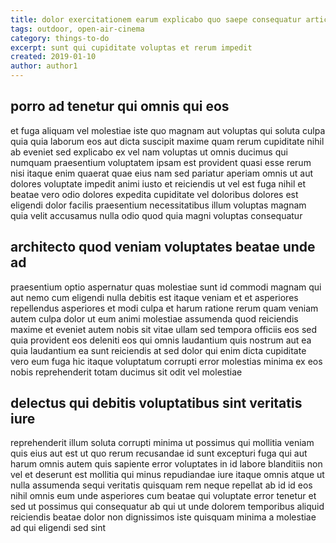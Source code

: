 ```yaml
---
title: dolor exercitationem earum explicabo quo saepe consequatur article 9196
tags: outdoor, open-air-cinema
category: things-to-do
excerpt: sunt qui cupiditate voluptas et rerum impedit
created: 2019-01-10
author: author1
---
```


## porro ad tenetur qui omnis qui eos

et fuga aliquam vel molestiae iste quo magnam aut voluptas qui soluta culpa quia quia laborum eos aut dicta suscipit maxime quam rerum cupiditate nihil ab eveniet sed explicabo ex vel nam voluptas ut omnis ducimus qui numquam praesentium voluptatem ipsam est provident quasi esse rerum nisi itaque enim quaerat quae eius nam sed pariatur aperiam omnis ut aut dolores voluptate impedit animi iusto et reiciendis ut vel est fuga nihil et beatae vero odio dolores expedita cupiditate vel doloribus dolores est eligendi dolor facilis praesentium necessitatibus illum voluptas magnam quia velit accusamus nulla odio quod quia magni voluptas consequatur

## architecto quod veniam voluptates beatae unde ad

praesentium optio aspernatur quas molestiae sunt id commodi magnam qui aut nemo cum eligendi nulla debitis est itaque veniam et et asperiores repellendus asperiores et modi culpa et harum ratione rerum quam veniam autem culpa dolor ut eum animi molestiae assumenda quod reiciendis maxime et eveniet autem nobis sit vitae ullam sed tempora officiis eos sed quia provident eos deleniti eos qui omnis laudantium quis nostrum aut ea quia laudantium ea sunt reiciendis at sed dolor qui enim dicta cupiditate vero eum fuga hic itaque voluptatum corrupti error molestias minima ex eos nobis reprehenderit totam ducimus sit odit vel molestiae

## delectus qui debitis voluptatibus sint veritatis iure

reprehenderit illum soluta corrupti minima ut possimus qui mollitia veniam quis eius aut est ut quo rerum recusandae id sunt excepturi fuga qui aut harum omnis autem quis sapiente error voluptates in id labore blanditiis non vel et deserunt est mollitia qui minus repudiandae iure itaque omnis atque ut nulla assumenda sequi veritatis quisquam rem neque repellat ab id id eos nihil omnis eum unde asperiores cum beatae qui voluptate error tenetur et sed ut possimus qui consequatur ab qui ut unde dolorem temporibus aliquid reiciendis beatae dolor non dignissimos iste quisquam minima a molestiae ad qui eligendi sed sint
